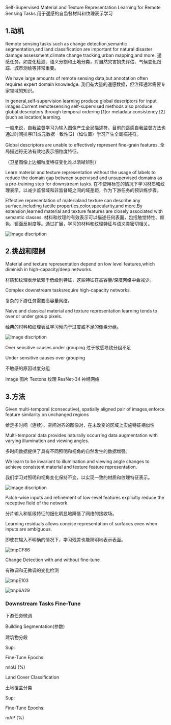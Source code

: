 Self-Supervised Material and Texture Representation Learning for Remote Sensing Tasks
用于遥感的自监督材料和纹理表示学习

## 1.动机

Remote sensing tasks such as change detection,semantic segmentation,and land classification are important for natural disaster damage assessment,climate change tracking,urban mapping,and more.
遥感任务，如变化检测、语义分割和土地分类，对自然灾害损失评估、气候变化跟踪、城市测绘等非常重要。

We have large amounts of remote sensing data,but annotation often requires expert domain knowledge.
我们有大量的遥感数据，但注释通常需要专家领域的知识。

In general,self-supervision learning produce global descriptors for input images.Current remotesensing self-supervised methods also produce global descriptors through temporal ordering [1]or metadata consistency [2](such as location)learning.

一般来说，自我监督学习为输入图像产生全局描述符。目前的遥感自我监督方法也通过时间排序[1]或元数据一致性[2]（如位置）学习产生全局描述符。

Global descriptors are unable to effectively represent fine-grain features.
全局描述符无法有效地表示细粒度特征。

（卫星图像上边细粒度特征变化难以清晰辨别）

Learn material and texture representation without the usage of labels to reduce the domain gap between supervised and unsupervised domains as a pre-training step for downstream tasks.
在不使用标签的情况下学习材质和纹理表示，以减少监督域和非监督域之间的域差距，作为下游任务的预训练步骤。

Effective representation of materialand texture can describe any surface,including tactile properties,color,specularity,and more.By extension,learned material and texture features are closely associated with semantic classes.
材料和纹理的有效表示可以描述任何表面，包括触觉特性、颜色、镜面反射度等。通过扩展，学习的材料和纹理特征与语义类密切相关。

![Image discription](https://raw.githubusercontent.com/GT-ZY/test_1/master/img/tmp3F6E-16720237839151.png)



## 2.挑战和限制

Material and texture representation depend on low level features,which diminish in high-capacity/deep networks.

材质和纹理表示依赖于低级别特征，这些特征在高容量/深度网络中会减少。

Complex downstream tasksrequire high-capacity networks.

复杂的下游任务需要高容量网络。

Naive and classical material and texture representation learning tends to over or under group pixels.

经典的材料和纹理表征学习倾向于过度或不足的像素分组。

![Image discription](https://raw.githubusercontent.com/GT-ZY/test_1/master/img/tmp8357.png)

Over sensitive causes under grouping
过于敏感导致分组不足

Under sensitive causes over grouping

不敏感的原因过度分组

Image 图片   Textons 纹理   ResNet-34    神经网络



## 3.方法

Given multi-temporal (consecutive), spatially aligned pair of images,enforce feature similarity on unchanged regions

给定多时间（连续）、空间对齐的图像对，在未改变的区域上实施特征相似性

Multi-temporal data provides naturally occurring data augmentation with varying illumination and viewing angles.

多时间数据提供了具有不同照明和视角的自然发生的数据增强。

We learn to be invariant to illumination and viewing angle changes to achieve consistent material and texture feature representation.

我们学习对照明和视角变化保持不变，以实现一致的材质和纹理特征表示。

![Image discription](https://raw.githubusercontent.com/GT-ZY/test_1/master/img/tmp833C.png)


Patch-wise inputs and refinement of low-level features explicitly reduce the receptive field of the network.

分片输入和低级特征的细化明显地降低了网络的接收场。

Learning residuals allows concise representation of surfaces even when inputs are ambiguous.

即使在输入不明确的情况下，学习残差也能简明地表示表面。

![tmpCF86](https://raw.githubusercontent.com/GT-ZY/test_1/master/img/tmpCF86.png)

Change Detection with and without fine-tune

有微调和无微调的变化检测

![tmpE103](https://raw.githubusercontent.com/GT-ZY/test_1/master/img/tmpE103.png)

![tmp6A29](https://raw.githubusercontent.com/GT-ZY/test_1/master/img/tmp6A29.png)

### Downstream Tasks Fine-Tune

下游任务微调

Building Segmentation(参数)

建筑物分段

Sup:

Fine-Tune Epochs: 

mloU (%)



Land Cover Classification

土地覆盖分类

Sup:

Fine-Tune Epochs:

mAP (%)













